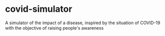 # covid-simulator
 A simulator of the impact of a disease, inspired by the situation of COVID-19 with the objective of raising people's awareness
